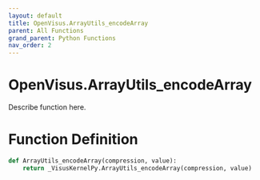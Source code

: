 ```yaml
---
layout: default
title: OpenVisus.ArrayUtils_encodeArray
parent: All Functions
grand_parent: Python Functions
nav_order: 2
---
```


# OpenVisus.ArrayUtils_encodeArray

Describe function here.

# Function Definition

```python
def ArrayUtils_encodeArray(compression, value):
    return _VisusKernelPy.ArrayUtils_encodeArray(compression, value)
```